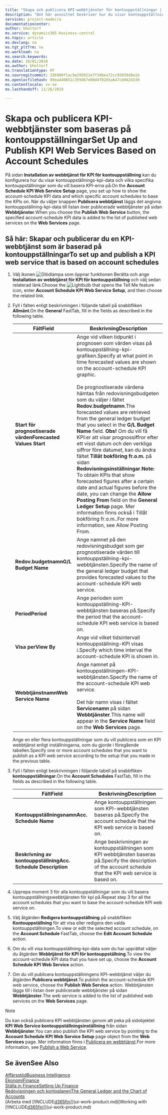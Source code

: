```yaml
---
title: "Skapa och publicera KPI-webbtjänster för kontouppställningar | Microsoft Docs"
description: "Det här avsnittet beskriver hur du visar kontouppställningen KPI-data baserat på specifika kontouppställningar."
services: project-madeira
documentationcenter: 
author: bholtorf
ms.service: dynamics365-business-central
ms.topic: article
ms.devlang: na
ms.tgt_pltfrm: na
ms.workload: na
ms.search.keywords: 
ms.date: 10/01/2018
ms.author: bholtorf
ms.translationtype: HT
ms.sourcegitcommit: 33b900f1ac9e295921e7f3d6ea72cc93939d8a1b
ms.openlocfilehash: 89ea440851c359db7e08d4f0265a647cb9424330
ms.contentlocale: sv-se
ms.lasthandoff: 11/26/2018

---
```

# <a name="set-up-and-publish-kpi-web-services-based-on-account-schedules"></a><span data-ttu-id="33104-103">Skapa och publicera KPI-webbtjänster som baseras på kontouppställningar</span><span class="sxs-lookup"><span data-stu-id="33104-103">Set Up and Publish KPI Web Services Based on Account Schedules</span></span>
<span data-ttu-id="33104-104">På sidan **Installation av webbtjänst för KPI för kontouppställning** kan du konfigurera hur du visar kontouppställnings-kpi-data och vilka specifika kontouppställningar som du vill basera KPI-erna på.</span><span class="sxs-lookup"><span data-stu-id="33104-104">On the **Account Schedule KPI Web Service Setup** page, you set up how to show the account-schedule KPI data and which specific account schedules to base the KPIs on.</span></span> <span data-ttu-id="33104-105">När du väljer knappen **Publicera webbtjänst** läggs det angivna kontouppställning-kpi-data till listan över publicerade webbtjänster på sidan **Webbtjänster**.</span><span class="sxs-lookup"><span data-stu-id="33104-105">When you choose the **Publish Web Service** button, the specified account-schedule KPI data is added to the list of published web services on the **Web Services** page.</span></span>  

## <a name="to-set-up-and-publish-a-kpi-web-service-that-is-based-on-account-schedules"></a><span data-ttu-id="33104-106">Så här: Skapar och publicerar du en KPI-webbtjänst som är baserad på kontouppställningar</span><span class="sxs-lookup"><span data-stu-id="33104-106">To set up and publish a KPI web service that is based on account schedules</span></span>  
1.  <span data-ttu-id="33104-107">Välj ikonen ![Glödlampa som öppnar funktionen Berätta](media/ui-search/search_small.png "Berätta vad du vill göra") och ange **Installation av webbtjänst för KPI för kontouppställning** och välj sedan relaterad länk.</span><span class="sxs-lookup"><span data-stu-id="33104-107">Choose the ![Lightbulb that opens the Tell Me feature](media/ui-search/search_small.png "Tell me what you want to do") icon, enter **Account Schedule KPI Web Service Setup**, and then choose the related link.</span></span>  
2.  <span data-ttu-id="33104-108">Fyll i fälten enligt beskrivningen i följande tabell på snabbfliken **Allmänt**.</span><span class="sxs-lookup"><span data-stu-id="33104-108">On the **General** FastTab, fill in the fields as described in the following table.</span></span>  

    |<span data-ttu-id="33104-109">Fält</span><span class="sxs-lookup"><span data-stu-id="33104-109">Field</span></span>|<span data-ttu-id="33104-110">Beskrivning</span><span class="sxs-lookup"><span data-stu-id="33104-110">Description</span></span>|  
    |---------------------------------|---------------------------------------|  
    |<span data-ttu-id="33104-111">**Start för prognostiserade värden**</span><span class="sxs-lookup"><span data-stu-id="33104-111">**Forecasted Values Start**</span></span>|<span data-ttu-id="33104-112">Ange vid vilken tidpunkt i prognosen som värden visas på kontouppställning-kpi-grafiken.</span><span class="sxs-lookup"><span data-stu-id="33104-112">Specify at what point in time forecasted values are shown on the account-schedule KPI graphic.</span></span><br /><br /> <span data-ttu-id="33104-113">De prognostiserade värdena hämtas från redovisningsbudgeten som du väljer i fältet **Redov.budgetnamn**.</span><span class="sxs-lookup"><span data-stu-id="33104-113">The forecasted values are retrieved from the general ledger budget that you select in the **G/L Budget Name** field.</span></span> <span data-ttu-id="33104-114">**Obs!** Om du vill få KPI:er att visar prognossiffror efter ett visst datum och den verkliga siffror före datumet, kan du ändra fältet **Tillåt bokföring fr.o.m.** på sidan **Redovisningsinställningar**.</span><span class="sxs-lookup"><span data-stu-id="33104-114">**Note:**  To obtain KPIs that show forecasted figures after a certain date and actual figures before the date, you can change the **Allow Posting From** field on the **General Ledger Setup** page.</span></span> <span data-ttu-id="33104-115">Mer information finns också i Tillåt bokföring fr.o.m..</span><span class="sxs-lookup"><span data-stu-id="33104-115">For more information, see Allow Posting From.</span></span>|  
    |<span data-ttu-id="33104-116">**Redov.budgetnamn**</span><span class="sxs-lookup"><span data-stu-id="33104-116">**G/L Budget Name**</span></span>|<span data-ttu-id="33104-117">Ange namnet på den redovisningsbudget som ger prognostiserade värden till kontouppställning-kpi-webbtjänsten.</span><span class="sxs-lookup"><span data-stu-id="33104-117">Specify the name of the general ledger budget that provides forecasted values to the account-schedule KPI web service.</span></span>|  
    |<span data-ttu-id="33104-118">**Period**</span><span class="sxs-lookup"><span data-stu-id="33104-118">**Period**</span></span>|<span data-ttu-id="33104-119">Ange perioden som kontouppställning-KPI-webbtjänsten baseras på.</span><span class="sxs-lookup"><span data-stu-id="33104-119">Specify the period that the account-schedule KPI web service is based on.</span></span>|  
    |<span data-ttu-id="33104-120">**Visa per**</span><span class="sxs-lookup"><span data-stu-id="33104-120">**View By**</span></span>|<span data-ttu-id="33104-121">Ange vid vilket tidsintervall kontouppställning-KPI visas i.</span><span class="sxs-lookup"><span data-stu-id="33104-121">Specify which time interval the account-schedule KPI is shown in.</span></span>|  
    |<span data-ttu-id="33104-122">**Webbtjänstnamn**</span><span class="sxs-lookup"><span data-stu-id="33104-122">**Web Service Name**</span></span>|<span data-ttu-id="33104-123">Ange namnet på kontouppställningen-KPI-webbtjänsten.</span><span class="sxs-lookup"><span data-stu-id="33104-123">Specify the name of the account-schedule KPI web service.</span></span><br /><br /> <span data-ttu-id="33104-124">Det här namn visas i fältet **Servicenamn** på sidan **Webbtjänster**.</span><span class="sxs-lookup"><span data-stu-id="33104-124">This name will appear in the **Service Name** field on the **Web Services** page.</span></span>|  

    <span data-ttu-id="33104-125">Ange en eller flera kontouppställningar som du vill publicera som en KPI webbtjänst enligt inställningarna, som du gjorde i föregående tabellen.</span><span class="sxs-lookup"><span data-stu-id="33104-125">Specify one or more account schedules that you want to publish as a KPI web service according to the setup that you made in the previous table.</span></span>  

3.  <span data-ttu-id="33104-126">Fyll i fälten enligt beskrivningen i följande tabell på snabbfliken **kontouppställningar**.</span><span class="sxs-lookup"><span data-stu-id="33104-126">On the **Account Schedules** FastTab, fill in the fields as described in the following table.</span></span>  

    |<span data-ttu-id="33104-127">Fält</span><span class="sxs-lookup"><span data-stu-id="33104-127">Field</span></span>|<span data-ttu-id="33104-128">Beskrivning</span><span class="sxs-lookup"><span data-stu-id="33104-128">Description</span></span>|  
    |---------------------------------|---------------------------------------|  
    |<span data-ttu-id="33104-129">**Kontouppställningsnamn**</span><span class="sxs-lookup"><span data-stu-id="33104-129">**Acc. Schedule Name**</span></span>|<span data-ttu-id="33104-130">Ange kontouppställningen som KPI-webbtjänsten baseras på.</span><span class="sxs-lookup"><span data-stu-id="33104-130">Specify the account schedule that the KPI web service is based on.</span></span>|  
    |<span data-ttu-id="33104-131">**Beskrivning av kontouppställning**</span><span class="sxs-lookup"><span data-stu-id="33104-131">**Acc. Schedule Description**</span></span>|<span data-ttu-id="33104-132">Ange beskrivningen av kontouppställningen som KPI webbtjänsten baseras på.</span><span class="sxs-lookup"><span data-stu-id="33104-132">Specify the description of the account schedule that the KPI web service is based on.</span></span>|  

4.  <span data-ttu-id="33104-133">Upprepa moment 3 för alla kontouppställningar som du vill basera kontouppställningswebbtjänsten för kpi på.</span><span class="sxs-lookup"><span data-stu-id="33104-133">Repeat step 3 for all the account schedules that you want to base the account-schedule KPI web service on.</span></span>  
5.  <span data-ttu-id="33104-134">Välj åtgärden **Redigera kontouppställning** på snabbfliken **Kontouppställning** för att visa eller redigera den valda kontouppställningen.</span><span class="sxs-lookup"><span data-stu-id="33104-134">To view or edit the selected account schedule, on the **Account Schedule** FastTab, choose the **Edit Account Schedule** action.</span></span>  
6.  <span data-ttu-id="33104-135">Om du vill visa kontouppställning-kpi-data som du har upprättat väljer du åtgärden **Webbtjänst för KPI för kontouppställning**.</span><span class="sxs-lookup"><span data-stu-id="33104-135">To view the account-schedule KPI data that you have set up, choose the **Account Schedule KPI Web Service** action.</span></span>  
7.  <span data-ttu-id="33104-136">Om du vill publicera kontouppställningens KPI-webbtjänst väljer du åtgärden **Publicera webbtjänst**.</span><span class="sxs-lookup"><span data-stu-id="33104-136">To publish the account-schedule KPI web service, choose the **Publish Web Service** action.</span></span> <span data-ttu-id="33104-137">Webbtjänsten läggs till i listan över publicerade webbtjänster på sidan **Webbtjänster**.</span><span class="sxs-lookup"><span data-stu-id="33104-137">The web service is added to the list of published web services on the **Web Services** page.</span></span>  

> [!NOTE]  
>  <span data-ttu-id="33104-138">Du kan också publicera KPI webbtjänsten genom att peka på sidobjektet **KPI Web Service kontouppställningsinställning** från sidan **Webbtjänster**.</span><span class="sxs-lookup"><span data-stu-id="33104-138">You can also publish the KPI web service by pointing to the **Account Schedule KPI Web Service Setup** page object from the **Web Services** page.</span></span> <span data-ttu-id="33104-139">Mer information finns i [Publicera en webbtjänst](across-how-publish-web-service.md).</span><span class="sxs-lookup"><span data-stu-id="33104-139">For more information, see [Publish a Web Service](across-how-publish-web-service.md).</span></span>  

## <a name="see-also"></a><span data-ttu-id="33104-140">Se även</span><span class="sxs-lookup"><span data-stu-id="33104-140">See Also</span></span>  
[<span data-ttu-id="33104-141">Affärsstöd</span><span class="sxs-lookup"><span data-stu-id="33104-141">Business Intelligence</span></span>](bi.md)  
[<span data-ttu-id="33104-142">Ekonomi</span><span class="sxs-lookup"><span data-stu-id="33104-142">Finance</span></span>](finance.md)  
[<span data-ttu-id="33104-143">Ställa in Finance</span><span class="sxs-lookup"><span data-stu-id="33104-143">Setting Up Finance</span></span>](finance-setup-finance.md)  
[<span data-ttu-id="33104-144">Redovisningen och kontoplanen</span><span class="sxs-lookup"><span data-stu-id="33104-144">The General Ledger and the Chart of Accounts</span></span>](finance-general-ledger.md)  
<span data-ttu-id="33104-145">[Arbeta med [!INCLUDE[d365fin](includes/d365fin_md.md)]](ui-work-product.md)</span><span class="sxs-lookup"><span data-stu-id="33104-145">[Working with [!INCLUDE[d365fin](includes/d365fin_md.md)]](ui-work-product.md)</span></span>

